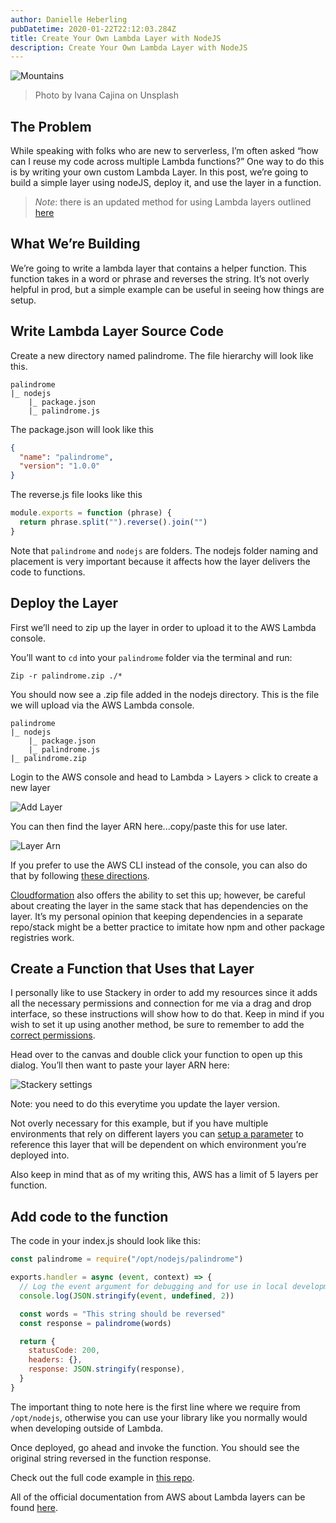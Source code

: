 ```yaml
---
author: Danielle Heberling
pubDatetime: 2020-01-22T22:12:03.284Z
title: Create Your Own Lambda Layer with NodeJS
description: Create Your Own Lambda Layer with NodeJS
---
```


![Mountains](/assets/layer-header.jpg)

> Photo by Ivana Cajina on Unsplash

## The Problem

While speaking with folks who are new to serverless, I’m often asked “how can I reuse my code across multiple Lambda functions?” One way to do this is by writing your own custom Lambda Layer. In this post, we’re going to build a simple layer using nodeJS, deploy it, and use the layer in a function.

> _Note_: there is an updated method for using Lambda layers outlined [here](https://www.danielleheberling.xyz/blog/lambda-layer-update/)

## What We’re Building

We’re going to write a lambda layer that contains a helper function. This function takes in a word or phrase and reverses the string. It’s not overly helpful in prod, but a simple example can be useful in seeing how things are setup.

## Write Lambda Layer Source Code

Create a new directory named palindrome. The file hierarchy will look like this.

```
palindrome
|_ nodejs
    |_ package.json
    |_ palindrome.js
```

The package.json will look like this

```json
{
  "name": "palindrome",
  "version": "1.0.0"
}
```

The reverse.js file looks like this

```javascript
module.exports = function (phrase) {
  return phrase.split("").reverse().join("")
}
```

Note that `palindrome` and `nodejs` are folders. The nodejs folder naming and placement is very important because it affects how the layer delivers the code to functions.

## Deploy the Layer

First we’ll need to zip up the layer in order to upload it to the AWS Lambda console.

You’ll want to `cd` into your `palindrome` folder via the terminal and run:

```shell
Zip -r palindrome.zip ./*
```

You should now see a .zip file added in the nodejs directory. This is the file we will upload via the AWS Lambda console.

```
palindrome
|_ nodejs
    |_ package.json
    |_ palindrome.js
|_ palindrome.zip
```

Login to the AWS console and head to Lambda > Layers > click to create a new layer

![Add Layer](/assets/add-layer.png)

You can then find the layer ARN here...copy/paste this for use later.

![Layer Arn](/assets/layerarn.png)

If you prefer to use the AWS CLI instead of the console, you can also do that by following <a href="https://docs.aws.amazon.com/lambda/latest/dg/configuration-layers.html#configuration-layers-manage" target="_blank" target="_blank" rel="noopener noreferrer">these directions</a>.

<a href="https://docs.aws.amazon.com/AWSCloudFormation/latest/UserGuide/aws-resource-lambda-layerversion.html" target="_blank" target="_blank" rel="noopener noreferrer">Cloudformation</a> also offers the ability to set this up; however, be careful about creating the layer in the same stack that has dependencies on the layer. It’s my personal opinion that keeping dependencies in a separate repo/stack might be a better practice to imitate how npm and other package registries work.

## Create a Function that Uses that Layer

I personally like to use Stackery in order to add my resources since it adds all the necessary permissions and connection for me via a drag and drop interface, so these instructions will show how to do that. Keep in mind if you wish to set it up using another method, be sure to remember to add the <a href="https://docs.aws.amazon.com/lambda/latest/dg/configuration-layers.html#configuration-layers-permissions" target="_blank" target="_blank" rel="noopener noreferrer">correct permissions</a>.

Head over to the canvas and double click your function to open up this dialog. You’ll then want to paste your layer ARN here:

![Stackery settings](/assets/stackerysettings.png)

Note: you need to do this everytime you update the layer version.

Not overly necessary for this example, but if you have multiple environments that rely on different layers you can <a href="https://docs.stackery.io/docs/using-stackery/environments/#setting-configuration-store-values" target="_blank" target="_blank" rel="noopener noreferrer">setup a parameter</a> to reference this layer that will be dependent on which environment you’re deployed into.

Also keep in mind that as of my writing this, AWS has a limit of 5 layers per function.

## Add code to the function

The code in your index.js should look like this:

```javascript
const palindrome = require("/opt/nodejs/palindrome")

exports.handler = async (event, context) => {
  // Log the event argument for debugging and for use in local development.
  console.log(JSON.stringify(event, undefined, 2))

  const words = "This string should be reversed"
  const response = palindrome(words)

  return {
    statusCode: 200,
    headers: {},
    response: JSON.stringify(response),
  }
}
```

The important thing to note here is the first line where we require from `/opt/nodejs`, otherwise you can use your library like you normally would when developing outside of Lambda.

Once deployed, go ahead and invoke the function. You should see the original string reversed in the function response.

Check out the full code example in <a href="https://github.com/deeheber/lambda-layer-example/tree/original-blog-post" target="_blank" target="_blank" rel="noopener noreferrer">this repo</a>.

All of the official documentation from AWS about Lambda layers can be found <a href="https://docs.aws.amazon.com/lambda/latest/dg/configuration-layers.html" target="_blank" target="_blank" rel="noopener noreferrer">here</a>.
